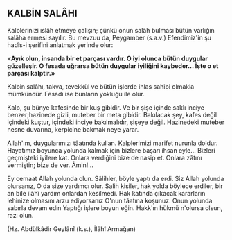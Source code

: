 ## KALBİN SALÂHI

Kalblerinizi ıslâh etmeye çalışın; çünkü onun salâh bulması bütün varlığın salâha ermesi sayılır. Bu mevzuu da, Peygamber (s.a.v.) Efendimiz'in şu hadîs-i şerifini anlatmak yerinde olur:

**«Ayık olun, insanda bir et parçası vardır. O iyi olunca bütün duygular güzelleşir. O fesada uğrarsa bütün duygular iyiliğini kaybeder... İş­te o et parçası kalptir.»**

Kalbin salâhı, takva, tevekkül ve bütün iş­lerde ihlas sahibi olmakla mümkündür. Fesadı ise bunların yokluğu ile olur.

Kalp, şu bünye kafesinde bir kuş gibidir. Ve bir şişe içinde saklı inciye benzer;hazinede gizli, muteber bir meta gibidir. Bakılacak şey, kafes değil içindeki kuştur, içindeki inciye bakılma­lıdır, şişeye değil. Hazinedeki muteber nesne du­varına, kerpicine bakmak neye yarar.

Allah'ım, duygularımızı tâatında kullan. Kalp­lerimizi marifet nurunla doldur. Hayatımız boyunca yolunda kalmak için bizlere başarı ihsan eyle... Bizleri geçmişteki iyilere kat. Onlara ver­diğini bize de nasip et. Onlara zâtını vermiştin; bize de ver. Âmin!...

Ey cemaat Allah yolunda olun. Sâlihler, böy­le yaptı da erdi. Siz Allah yolunda olursanız, O da size yardımcı olur. Salih kişiler, hak yolda böylece erdiler, bir an bile ilâhî yardım onlar­dan kesilmedi. Hak katında çıkacak kararların lehinize olmasını arzu ediyorsanız O'nun tâatına koşunuz. Onun yolunda sabırla devam edin Yaptığı işlere boyun eğin. Hakk'ın hükmü n'olursa olsun, razı olun.

(Hz. Abdülkâdir Geylânî (k.s.), İlâhî Armağan)
